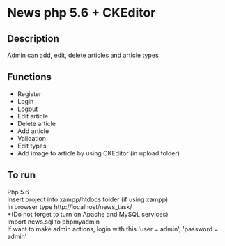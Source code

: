 # News php 5.6 + CKEditor

## Description
Admin can add, edit, delete articles and article types

## Functions
* Register
* Login
* Logout
* Edit article
* Delete article
* Add article
* Validation
* Edit types
* Add image to article by using CKEditor (in upload folder)

## To run
Php 5.6 \
Insert project into xampp/htdocs folder (if using xampp) \
In browser type http://localhost/news_task/ \
*(Do not forget to turn on Apache and MySQL services) \
Import news.sql to phpmyadmin \
If want to make admin actions, login with this 'user = admin', 'password = admin'